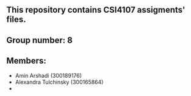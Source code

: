 ## This repository contains CSI4107 assigments' files.

## Group number: 8

## Members:
* Amin Arshadi (300189176)
* Alexandra Tulchinsky (300165864)
* 
